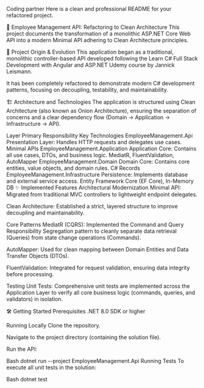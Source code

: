 Coding partner
Here is a clean and professional README for your refactored project.

🚀 Employee Management API: Refactoring to Clean Architecture
This project documents the transformation of a monolithic ASP.NET Core Web API into a modern Minimal API adhering to Clean Architecture principles.

🌟 Project Origin & Evolution
This application began as a traditional, monolithic controller-based API developed following the Learn C# Full Stack Development with Angular and ASP.NET Udemy course by Jannick Leismann.

It has been completely refactored to demonstrate modern C# development patterns, focusing on decoupling, testability, and maintainability.

🏗️ Architecture and Technologies
The application is structured using Clean Architecture (also known as Onion Architecture), ensuring the separation of concerns and a clear dependency flow (Domain → Application → Infrastructure → API).

Layer	Primary Responsibility	Key Technologies
EmployeeManagement.Api	Presentation Layer: Handles HTTP requests and delegates use cases.	Minimal APIs
EmployeeManagement.Application	Application Core: Contains all use cases, DTOs, and business logic.	MediatR, FluentValidation, AutoMapper
EmployeeManagement.Domain	Domain Core: Contains core entities, value objects, and domain rules.	C# Records
EmployeeManagement.Infrastructure	Persistence: Implements database and external service access.	Entity Framework Core (EF Core), In-Memory DB
✨ Implemented Features
Architectural Modernization
Minimal API: Migrated from traditional MVC controllers to lightweight endpoint delegates.

Clean Architecture: Established a strict, layered structure to improve decoupling and maintainability.

Core Patterns
MediatR (CQRS): Implemented the Command and Query Responsibility Segregation pattern to cleanly separate data retrieval (Queries) from state change operations (Commands).

AutoMapper: Used for clean mapping between Domain Entities and Data Transfer Objects (DTOs).

FluentValidation: Integrated for request validation, ensuring data integrity before processing.

Testing
Unit Tests: Comprehensive unit tests are implemented across the Application Layer to verify all core business logic (commands, queries, and validators) in isolation.

🛠️ Getting Started
Prerequisites
.NET 8.0 SDK or higher

Running Locally
Clone the repository.

Navigate to the project directory (containing the solution file).

Run the API:

Bash
dotnet run --project EmployeeManagement.Api
Running Tests
To execute all unit tests in the solution:

Bash
dotnet test
